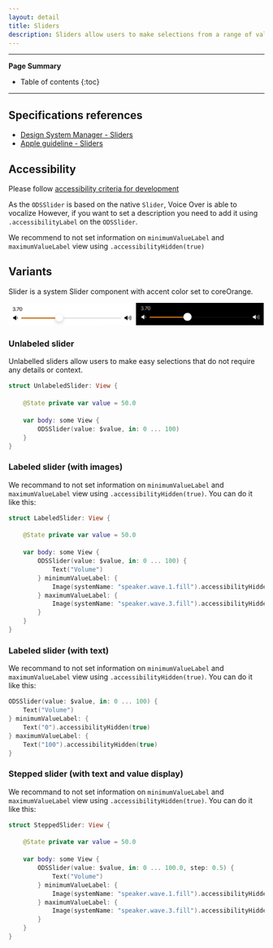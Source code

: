 ```yaml
---
layout: detail
title: Sliders
description: Sliders allow users to make selections from a range of values.
---
```


---

**Page Summary**

* Table of contents
{:toc}
  
---

## Specifications references

- [Design System Manager - Sliders](https://system.design.orange.com/0c1af118d/p/7559da-sliders/b/253eea)
- [Apple guideline - Sliders](https://developer.apple.com/design/human-interface-guidelines/components/selection-and-input/sliders)

## Accessibility

Please follow [accessibility criteria for development](https://a11y-guidelines.orange.com/en/mobile/ios/)

As the `ODSSlider` is based on the native `Slider`, Voice Over is able to vocalize 
However, if you want to set a description you need to add it using `.accessibilityLabel` on the `ODSSlider`.

We recommend to not set information on `minimumValueLabel` and `maximumValueLabel` view using `.accessibilityHidden(true)`

## Variants

Slider is a system Slider component with accent color set to coreOrange.

![Sliders](images/sliders.png)

### Unlabeled slider

Unlabelled sliders allow users to make easy selections that do not require any details or context.

```swift
struct UnlabeledSlider: View {

    @State private var value = 50.0

    var body: some View {
        ODSSlider(value: $value, in: 0 ... 100)
    }
}
```

### Labeled slider (with images)

We recommand to not set information on `minimumValueLabel` and `maximumValueLabel` view using `.accessibilityHidden(true)`. You can do it like this:

```swift
struct LabeledSlider: View {

    @State private var value = 50.0

    var body: some View {
        ODSSlider(value: $value, in: 0 ... 100) {
            Text("Volume")
        } minimumValueLabel: {
            Image(systemName: "speaker.wave.1.fill").accessibilityHidden(true)
        } maximumValueLabel: {
            Image(systemName: "speaker.wave.3.fill").accessibilityHidden(true)
        }
    }
}
``` 

### Labeled slider (with text)

We recommand to not set information on `minimumValueLabel` and `maximumValueLabel` view using `.accessibilityHidden(true)`. You can do it like this:

```swift
ODSSlider(value: $value, in: 0 ... 100) {
    Text("Volume")
} minimumValueLabel: {
    Text("0").accessibilityHidden(true)
} maximumValueLabel: {
    Text("100").accessibilityHidden(true)
}
``` 

### Stepped slider (with text and value display)

We recommand to not set information on `minimumValueLabel` and `maximumValueLabel` view using `.accessibilityHidden(true)`. You can do it like this:

```swift
struct SteppedSlider: View {

    @State private var value = 50.0

    var body: some View {
        ODSSlider(value: $value, in: 0 ... 100.0, step: 0.5) {
            Text("Volume")
        } minimumValueLabel: {
            Image(systemName: "speaker.wave.1.fill").accessibilityHidden(true)
        } maximumValueLabel: {
            Image(systemName: "speaker.wave.3.fill").accessibilityHidden(true)
        }
    }
}
``` 
